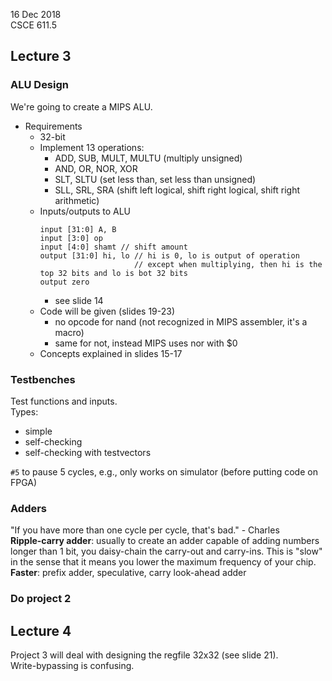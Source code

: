 16 Dec 2018   
CSCE 611.5  

## Lecture 3

### ALU Design

We're going to create a MIPS ALU.  
* Requirements
    * 32-bit
    * Implement 13 operations:
        * ADD, SUB, MULT, MULTU (multiply unsigned)
        * AND, OR, NOR, XOR
        * SLT, SLTU (set less than, set less than unsigned)
        * SLL, SRL, SRA (shift left logical, shift right logical, shift right arithmetic)
    * Inputs/outputs to ALU
        ```
        input [31:0] A, B
        input [3:0] op
        input [4:0] shamt // shift amount
        output [31:0] hi, lo // hi is 0, lo is output of operation
                             // except when multiplying, then hi is the top 32 bits and lo is bot 32 bits
        output zero
        ```
        * see slide 14
    * Code will be given (slides 19-23)
        * no opcode for nand (not recognized in MIPS assembler, it's a macro)
        * same for not, instead MIPS uses nor with $0
    * Concepts explained in slides 15-17

### Testbenches

Test functions and inputs.  
Types:   
* simple
* self-checking
* self-checking with testvectors

`#5` to pause 5 cycles, e.g., only works on simulator (before putting code on FPGA)

### Adders

"If you have more than one cycle per cycle, that's bad." - Charles  
**Ripple-carry adder**: usually to create an adder capable of adding numbers longer than 1 bit, you daisy-chain the carry-out and carry-ins. This is "slow" in the sense that it means you lower the maximum frequency of your chip.   
**Faster**: prefix adder, speculative, carry look-ahead adder

### Do project 2

## Lecture 4

Project 3 will deal with designing the regfile 32x32 (see slide 21).  
Write-bypassing is confusing.  
